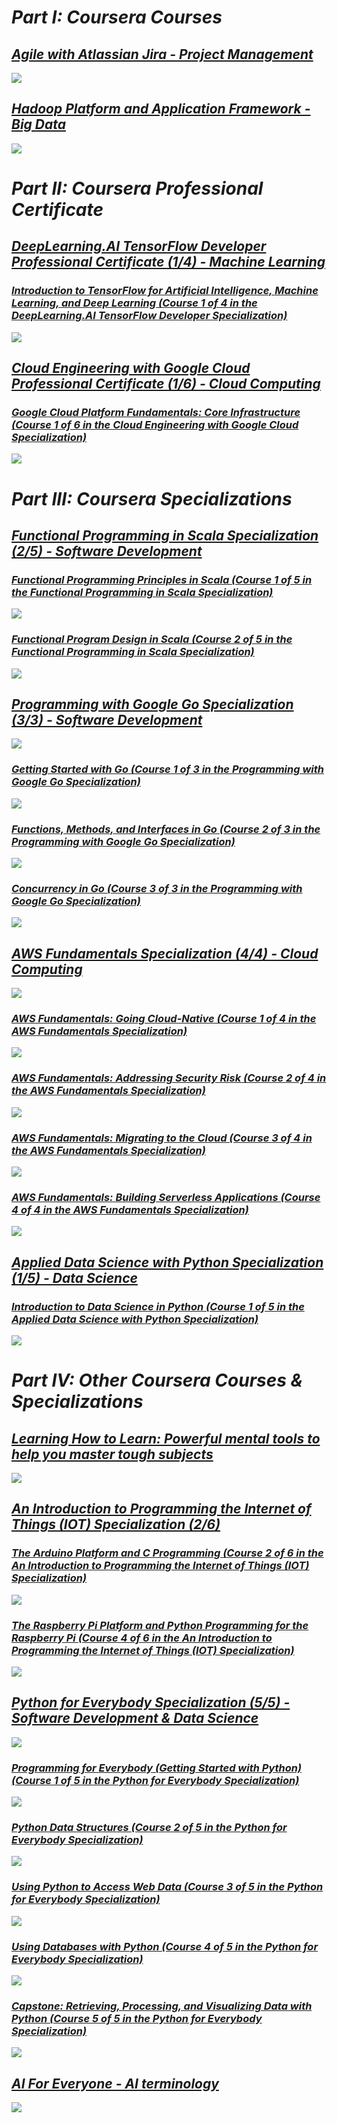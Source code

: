 # ***Part I: Coursera Courses***

## ***[Agile with Atlassian Jira - Project Management](https://www.coursera.org/account/accomplishments/certificate/4Q8BQ75AEW7V)***
![](https://github.com/cuigm85/certificates/blob/png/coursera/courses/agile-atlassian-jira/Coursera%204Q8BQ75AEW7V.png?raw=true)

## ***[Hadoop Platform and Application Framework - Big Data](https://www.coursera.org/account/accomplishments/certificate/FV7E5W9XHEAD)***
![](https://github.com/cuigm85/certificates/blob/png/coursera/courses/hadoop/Coursera%20FV7E5W9XHEAD.png?raw=true)

# ***Part II: Coursera Professional Certificate***

## ***[DeepLearning.AI TensorFlow Developer Professional Certificate (1/4) - Machine Learning]()***
### ***[Introduction to TensorFlow for Artificial Intelligence, Machine Learning, and Deep Learning (Course 1 of 4 in the DeepLearning.AI TensorFlow Developer Specialization)](https://www.coursera.org/account/accomplishments/certificate/LPP435GWXUSM)***
![](https://github.com/cuigm85/certificates/blob/png/coursera/professional-certificates/tensorflow-in-practice/introduction-tensorflow/Coursera%20LPP435GWXUSM.png?raw=true)

## ***[Cloud Engineering with Google Cloud Professional Certificate (1/6) - Cloud Computing]()***
### ***[Google Cloud Platform Fundamentals: Core Infrastructure (Course 1 of 6 in the Cloud Engineering with Google Cloud Specialization)](https://www.coursera.org/account/accomplishments/certificate/ZE5JJW6ZY29S)***
![](https://github.com/cuigm85/certificates/blob/png/coursera/professional-certificates/cloud-engineering-gcp/gcp-fundamentals/Coursera%20ZE5JJW6ZY29S.png?raw=true)

# ***Part III: Coursera Specializations***

## ***[Functional Programming in Scala Specialization (2/5) - Software Development]()***
### ***[Functional Programming Principles in Scala (Course 1 of 5 in the Functional Programming in Scala Specialization)](https://www.coursera.org/account/accomplishments/certificate/YGN299EKYTJG)***
![](https://github.com/cuigm85/certificates/blob/png/coursera/specializations/scala/Coursera%20YGN299EKYTJG.png?raw=true)
### ***[Functional Program Design in Scala (Course 2 of 5 in the Functional Programming in Scala Specialization)](https://www.coursera.org/account/accomplishments/certificate/HBD7RPV4K97B)***
![](https://github.com/cuigm85/certificates/blob/png/coursera/specializations/scala/Coursera%20HBD7RPV4K97B.png?raw=true)

## ***[Programming with Google Go Specialization (3/3) - Software Development](https://www.coursera.org/account/accomplishments/specialization/certificate/MJ5NDAAX3RN6)***
![](https://github.com/cuigm85/certificates/blob/png/coursera/specializations/google-golang/Coursera%20MJ5NDAAX3RN6.png?raw=true)
### ***[Getting Started with Go (Course 1 of 3 in the Programming with Google Go Specialization)](https://www.coursera.org/account/accomplishments/certificate/GYMT996TY5EJ)***
![](https://github.com/cuigm85/certificates/blob/png/coursera/specializations/google-golang/Coursera%20GYMT996TY5EJ.png?raw=true)
### ***[Functions, Methods, and Interfaces in Go (Course 2 of 3 in the Programming with Google Go Specialization)](https://www.coursera.org/account/accomplishments/certificate/ZVUD89ZH82BQ)***
![](https://github.com/cuigm85/certificates/blob/png/coursera/specializations/google-golang/Coursera%20ZVUD89ZH82BQ.png?raw=true)
### ***[Concurrency in Go (Course 3 of 3 in the Programming with Google Go Specialization)](https://www.coursera.org/account/accomplishments/certificate/N93PVRMBS7KR)***
![](https://github.com/cuigm85/certificates/blob/png/coursera/specializations/google-golang/Coursera%20N93PVRMBS7KR.png?raw=true)

## ***[AWS Fundamentals Specialization (4/4) - Cloud Computing](https://www.coursera.org/account/accomplishments/specialization/certificate/PAXVWVYCUGPN)***
![](https://github.com/cuigm85/certificates/blob/png/coursera/specializations/aws-fundamentals/Coursera%20PAXVWVYCUGPN.png?raw=true)
### ***[AWS Fundamentals: Going Cloud-Native (Course 1 of 4 in the AWS Fundamentals Specialization)](https://www.coursera.org/account/accomplishments/certificate/97SZQGRTD747)***
![](https://github.com/cuigm85/certificates/blob/png/coursera/specializations/aws-fundamentals/Coursera%2097SZQGRTD747.png?raw=true)
### ***[AWS Fundamentals: Addressing Security Risk (Course 2 of 4 in the AWS Fundamentals Specialization)](https://www.coursera.org/account/accomplishments/certificate/ZQSKXBXS9HED)***
![](https://github.com/cuigm85/certificates/blob/png/coursera/specializations/aws-fundamentals/Coursera%20ZQSKXBXS9HED.png?raw=true)
### ***[AWS Fundamentals: Migrating to the Cloud (Course 3 of 4 in the AWS Fundamentals Specialization)](https://www.coursera.org/account/accomplishments/certificate/MF8QLS8SAUZ6)***
![](https://github.com/cuigm85/certificates/blob/png/coursera/specializations/aws-fundamentals/Coursera%20MF8QLS8SAUZ6.png?raw=true)
### ***[AWS Fundamentals: Building Serverless Applications (Course 4 of 4 in the AWS Fundamentals Specialization)](https://www.coursera.org/account/accomplishments/certificate/N3445JZR72V2)***
![](https://github.com/cuigm85/certificates/blob/png/coursera/specializations/aws-fundamentals/Coursera%20N3445JZR72V2.png?raw=true)

## ***[Applied Data Science with Python Specialization (1/5) - Data Science]()***
### ***[Introduction to Data Science in Python (Course 1 of 5 in the Applied Data Science with Python Specialization)](https://www.coursera.org/account/accomplishments/certificate/YYJEHURVMF2B)***
![](https://github.com/cuigm85/certificates/blob/png/coursera/specializations/data-science-python/Coursera%20YYJEHURVMF2B.png?raw=true)

# ***Part IV: Other Coursera Courses & Specializations***

## ***[Learning How to Learn: Powerful mental tools to help you master tough subjects](https://www.coursera.org/account/accomplishments/certificate/NRTCSTG4W24R)***
![](https://github.com/cuigm85/certificates/blob/png/coursera/courses/learning-how-to-learn/Coursera%20NRTCSTG4W24R.png?raw=true)

## ***[An Introduction to Programming the Internet of Things (IOT) Specialization (2/6)]()***

### ***[The Arduino Platform and C Programming (Course 2 of 6 in the An Introduction to Programming the Internet of Things (IOT) Specialization)](https://www.coursera.org/account/accomplishments/certificate/2ZL8J8632WU7)***
![](https://github.com/cuigm85/certificates/blob/png/coursera/specializations/iot/Coursera%202ZL8J8632WU7.png?raw=true)
### ***[The Raspberry Pi Platform and Python Programming for the Raspberry Pi (Course 4 of 6 in the An Introduction to Programming the Internet of Things (IOT) Specialization)](https://www.coursera.org/account/accomplishments/certificate/LCHXM4KZHULW)***
![](https://github.com/cuigm85/certificates/blob/png/coursera/specializations/iot/Coursera%20LCHXM4KZHULW.png?raw=true)

## ***[Python for Everybody Specialization (5/5) - Software Development & Data Science](https://www.coursera.org/account/accomplishments/specialization/WLBA4XL6PSY4)***
![](https://github.com/cuigm85/certificates/blob/png/coursera/specializations/python/Coursera%20WLBA4XL6PSY4.png?raw=true)
### ***[Programming for Everybody (Getting Started with Python) (Course 1 of 5 in the Python for Everybody Specialization)](https://www.coursera.org/account/accomplishments/certificate/4J7ZZF4NN4ZV)***
![](https://github.com/cuigm85/certificates/blob/png/coursera/specializations/python/Coursera%204J7ZZF4NN4ZV.png?raw=true)
### ***[Python Data Structures (Course 2 of 5 in the Python for Everybody Specialization)](https://www.coursera.org/account/accomplishments/certificate/6DST2ZTLMN7A)***
![](https://github.com/cuigm85/certificates/blob/png/coursera/specializations/python/Coursera%206DST2ZTLMN7A.png?raw=true)
### ***[Using Python to Access Web Data (Course 3 of 5 in the Python for Everybody Specialization)](https://www.coursera.org/account/accomplishments/certificate/73Z9GP3UPLPP)***
![](https://github.com/cuigm85/certificates/blob/png/coursera/specializations/python/Coursera%2073Z9GP3UPLPP.png?raw=true)
### ***[Using Databases with Python (Course 4 of 5 in the Python for Everybody Specialization)](https://www.coursera.org/account/accomplishments/certificate/G7V99J8TW9ZR)***
![](https://github.com/cuigm85/certificates/blob/png/coursera/specializations/python/Coursera%20G7V99J8TW9ZR.png?raw=true)
### ***[Capstone: Retrieving, Processing, and Visualizing Data with Python (Course 5 of 5 in the Python for Everybody Specialization)](https://www.coursera.org/account/accomplishments/certificate/3G4P5QU5RPUQ)***
![](https://github.com/cuigm85/certificates/blob/png/coursera/specializations/python/Coursera%203G4P5QU5RPUQ.png?raw=true)

## ***[AI For Everyone - AI terminology](https://www.coursera.org/account/accomplishments/certificate/KMNDV743D6M3)***
![](https://github.com/cuigm85/certificates/blob/png/coursera/courses/ai-for-everyone/Coursera%20KMNDV743D6M3.png?raw=true)
